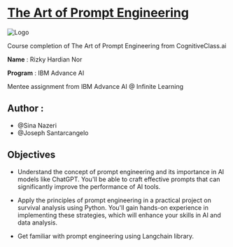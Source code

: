 
# [The Art of Prompt Engineering](https://cognitiveclass.ai/courses/course-v1:IBMSkillsNetwork+GPXX0TGVEN+v1?authuser=0)

![Logo](https://cf-courses-data.s3.us.cloud-object-storage.appdomain.cloud/IBMSkillsNetwork-GPXX0TGVEN/images/art%20of%20prompt%20eng.jpeg)

Course completion of The Art of Prompt Engineering from CognitiveClass.ai


**Name** : Rizky Hardian Nor

**Program** : IBM Advance AI

Mentee assignment from IBM Advance AI @ Infinite Learning



## **Author** : 
- @Sina Nazeri
- @Joseph Santarcangelo
## Objectives

 - Understand the concept of prompt engineering and its importance in AI models like ChatGPT. You'll be able to craft effective prompts that can significantly improve the performance of AI tools.

 - Apply the principles of prompt engineering in a practical project on survival analysis using Python. You'll gain hands-on experience in implementing these strategies, which will enhance your skills in AI and data analysis.

 - Get familiar with prompt engineering using Langchain library.
